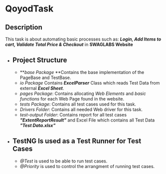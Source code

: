 # QoyodTask

## Description

  This task is about automating basic processes such as: **_Login, Add Items to cart, Validate Total Price & Checkout_** in **SWAGLABS Website**

- ## **Project Structure**

   - ***base Package* **Contains the base implementation of the PageBase and TestBase.
   - *io Package* Contains _**ExcelParser**_ Class which reads Test Data from external _**Excel Sheet**_.
    - _pages Package_: Contains allocating _Web Elements_ and _basic functions_ for each Web Page found in the website.
    - _tests Package_: Contains all test cases used for this task.
    - _Drivers Folder_: Contains all needed Web driver for this task.
    - _test-output Folder_: Contains report for all test cases **_"ExtentReportResult"_** and Excel File which contains all Test Data _**"Test Data.xlsx"**_
    
- ## **TestNG Is used as a Test Runner for Test Cases**

    - *@Test* is used to be able to run test cases.<br />
    - *@Priority* is used to control the arrangment of running test cases.

